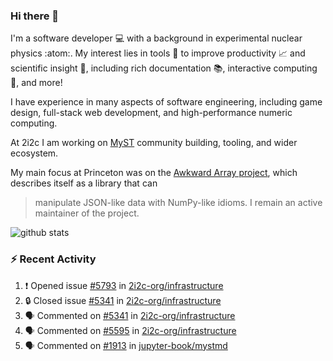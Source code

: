 ### Hi there 👋 

I'm a software developer 💻 with a background in experimental nuclear physics :atom:. My interest lies in tools :wrench: to improve productivity :chart_with_upwards_trend: and scientific insight :telescope:, including rich documentation 📚, interactive computing 🧮, and more! 

I have experience in many aspects of software engineering, including game design, full-stack web development, and high-performance numeric computing. 

At 2i2c I am working on [MyST](https://github.com/jupyter-book/mystmd) community building, tooling, and wider ecosystem. 

My main focus at Princeton was on the [Awkward Array project](awkward-array.org/), which describes itself as a library that can 
> manipulate JSON-like data with NumPy-like idioms. I remain an active maintainer of the project. 

![github stats](https://github-readme-stats.vercel.app/api?username=agoose77&show_icons=true&hide_rank=true&hide_title=true&bg_color=30,e76445,904e95&text_color=efe3ec&icon_color=efe3ec)
<!--
**agoose77/agoose77** is a ✨ _special_ ✨ repository because its `README.md` (this file) appears on your GitHub profile.

Here are some ideas to get you started:

- 🔭 I’m currently working on ...
- 🌱 I’m currently learning ...
- 👯 I’m looking to collaborate on ...
- 🤔 I’m looking for help with ...
- 💬 Ask me about ...
- 📫 How to reach me: ...
- 😄 Pronouns: ...
- ⚡ Fun fact: ...
-->

### :zap: Recent Activity

<!--START_SECTION:activity-->
1. ❗ Opened issue [#5793](https://github.com/2i2c-org/infrastructure/issues/5793) in [2i2c-org/infrastructure](https://github.com/2i2c-org/infrastructure)
2. 🔒 Closed issue [#5341](https://github.com/2i2c-org/infrastructure/issues/5341) in [2i2c-org/infrastructure](https://github.com/2i2c-org/infrastructure)
3. 🗣 Commented on [#5341](https://github.com/2i2c-org/infrastructure/issues/5341#issuecomment-2748327428) in [2i2c-org/infrastructure](https://github.com/2i2c-org/infrastructure)
4. 🗣 Commented on [#5595](https://github.com/2i2c-org/infrastructure/issues/5595#issuecomment-2748176688) in [2i2c-org/infrastructure](https://github.com/2i2c-org/infrastructure)
5. 🗣 Commented on [#1913](https://github.com/jupyter-book/mystmd/issues/1913#issuecomment-2748143144) in [jupyter-book/mystmd](https://github.com/jupyter-book/mystmd)
<!--END_SECTION:activity-->
